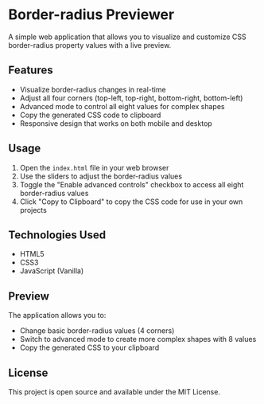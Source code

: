 # Border-radius Previewer

A simple web application that allows you to visualize and customize CSS border-radius property values with a live preview.

## Features

- Visualize border-radius changes in real-time
- Adjust all four corners (top-left, top-right, bottom-right, bottom-left)
- Advanced mode to control all eight values for complex shapes
- Copy the generated CSS code to clipboard
- Responsive design that works on both mobile and desktop

## Usage

1. Open the `index.html` file in your web browser
2. Use the sliders to adjust the border-radius values
3. Toggle the "Enable advanced controls" checkbox to access all eight border-radius values
4. Click "Copy to Clipboard" to copy the CSS code for use in your own projects

## Technologies Used

- HTML5
- CSS3
- JavaScript (Vanilla)

## Preview

The application allows you to:
- Change basic border-radius values (4 corners)
- Switch to advanced mode to create more complex shapes with 8 values
- Copy the generated CSS to your clipboard

## License

This project is open source and available under the MIT License. 